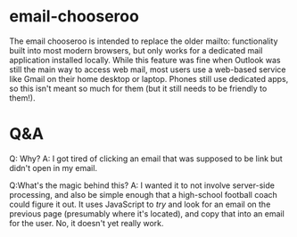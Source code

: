 # email-chooseroo

The email chooseroo is intended to replace the older mailto: functionality built into most modern browsers, but only works for a dedicated mail application installed locally. While this feature was fine when Outlook was still the main way to access web mail, most users use a web-based service like Gmail on their home desktop or laptop. Phones still use dedicated apps, so this isn't meant so much for them (but it still needs to be friendly to them!). 

# Q&A 

Q: Why?
A: I got tired of clicking an email that was supposed to be link but didn't open in my email.

Q:What's the magic behind this?
A: I wanted it to not involve server-side processing, and also be simple enough that a high-school football coach could figure it out. It uses JavaScript to *try* and look for an email on the previous page (presumably where it's located), and copy that into an email for the user. No, it doesn't yet really work. 
